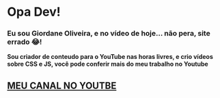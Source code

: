 # Opa Dev!

### Eu sou Giordane Oliveira, e no vídeo de hoje... não pera, site errado 😂!

**Sou criador de conteudo para o YouTube nas horas livres, e crio vídeos sobre CSS e JS, você pode conferir mais do meu trabalho no Youtube**

## [MEU CANAL NO YOUTBE](http://youtube.com/c/GiordaneOliveira)
